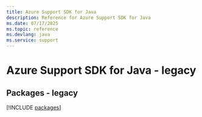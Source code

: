 ```yaml
---
title: Azure Support SDK for Java
description: Reference for Azure Support SDK for Java
ms.date: 07/17/2025
ms.topic: reference
ms.devlang: java
ms.service: support
---
```

# Azure Support SDK for Java - legacy
## Packages - legacy
[!INCLUDE [packages](support-index.md)]